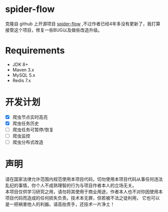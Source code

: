 # spider-flow

克隆自 github 上开源项目 <a target="_blank" href="https://github.com/ssssssss-team/spider-flow">spider-flow</a>
,不过作者已经4年多没有更新了，我打算接管这个项目，修复一些BUG以及做些改造升级。

# Requirements
+ JDK 8+
+ Maven 3.x
+ MySQL 5.x
+ Redis 7.x

# 开发计划
- [x] 爬虫节点实时高亮
- [x] 爬虫任务历史
- [ ] 爬虫任务可暂停/恢复
- [ ] 爬虫监控
- [ ] 爬虫分布式改造

# 声明
请在国家法律允许范围内规范使用本项目代码，切勿使用本项目代码从事任何违法乱纪的事情，你个人不成熟理智的行为与项目作者本人的立场无关。<br>
本项目仅供学习研究之用，请勿将其使用于商业用途，作者本人也不对你因使用本项目代码而造成的任何损失负责。技术本无罪，但若被不法之徒利用，
它也可以是一把祸害他人的利器。请高抬贵手，还技术一片净土！
